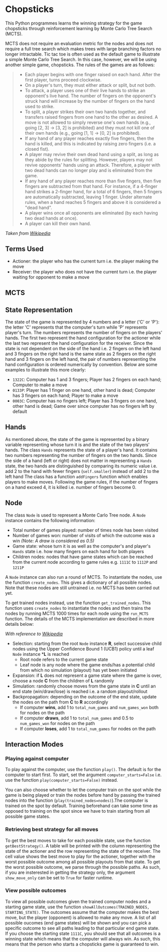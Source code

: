 # Chopsticks

This Python programmes learns the winning strategy for the game chopsticks through reinforcement learning by Monte Carlo Tree Search (MCTS). 

MCTS does not require an evaluation metric for the nodes and does not require a full tree search which makes trees with large branching factors no longer intractable. 
Tic tac toe is often used as the default game to illustrate a simple Monte Carlo Tree Search. 
In this case, however, we will be using another simple game, chopsticks. 
The rules of the games are as follows:

> * Each player begins with one finger raised on each hand. After the first player, turns proceed clockwise.
> * On a player's turn, they must either attack or split, but not both.
> * To attack, a player uses one of their live hands to strike an opponent's live hand. The number of fingers on the opponent's struck hand will increase by the number of fingers on the hand used to strike.
> * To split, a player strikes their own two hands together, and transfers raised fingers from one hand to the other as desired. A move is not allowed to simply reverse one's own hands (e.g., going [2, 3] → [3, 2] is prohibited) and they must not kill one of their own hands (e.g., going [1, 1] → [0, 2] is prohibited).
> * If any hand of any player reaches exactly five fingers, then the hand is killed, and this is indicated by raising zero fingers (i.e. a closed fist).
> * A player may revive their own dead hand using a split, as long as they abide by the rules for splitting. However, players may not revive opponents' hands using an attack. Therefore, a player with two dead hands can no longer play and is eliminated from the game.
> * If any hand of any player reaches more than five fingers, then five fingers are subtracted from that hand. For instance, if a 4-finger hand strikes a 2-finger hand, for a total of 6 fingers, then 5 fingers are automatically subtracted, leaving 1 finger. Under alternate rules, when a hand reaches 5 fingers and above it is considered a "dead hand".
> * A player wins once all opponents are eliminated (by each having two dead hands at once).
> * A player can kill their own hand.

*Taken from [Wikipedia](https://en.wikipedia.org/wiki/Chopsticks_(hand_game))*

## Terms Used
* Actioner: the player who has the current turn i.e. the player making the move
* Receiver: the player who does not have the current turn i.e. the player waiting for opponent to make a move 

## MCTS
## State Representation
The state of the game is represented by 4 numbers and a letter ('C' or 'P'): the letter 'C' represents that the computer's turn while 'P' represents player's turn. The numbers represents the number of fingers on the players' hands. The first two represent the hand configuration for the actioner while the last two represent the hand configuration for the receiver. Since the state is not dependent on the side of the hand i.e. 2 fingers on the left hand and 3 fingers on the right hand is the same state as 2 fingers on the right hand and 3 fingers on the left hand, the pair of numbers representing the hand configuration is ordered numerically by convention. Below are some examples to illustrate this more clearly:

* `1322C`: Computer has 1 and 3 fingers; Player has 2 fingers on each hand; Computer to make a move
* `0133P`: Player has 1 finger on one hand, other hand is dead; Computer has 3 fingers on each hand; Player to make a move
* `0003C`: Computer has no fingers left; Player has 3 fingers on one hand, other hand is dead; Game over since computer has no fingers left by default

## Hands
As mentioned above, the state of the game is represented by a binary variable representing whose turn it is and the state of the two players' hands. 
The class `Hands` represents the state of a player's hand. It contains two numbers representing the number of fingers on the two hands.
Since the side of a hand (left or right) does not matter in representing a `Hands` state, the two hands are distinguished by comparing its numeric value
i.e. add 2 to the hand with fewer fingers (`self.smaller`) instead of add 2 to the left hand
The class has a function `addFingers` function which enables players to make moves. 
Following the game rules, if the number of fingers on a hand exceed 4, it is killed i.e. number of fingers become 0.

## Node
The class `Node` is used to represent a Monte Carlo Tree node. A `Node` instance contains the following information:
* Total number of games played: number of times node has been visited
* Number of games won: number of visits of which the outcome was a win *(Note: A draw is considered as 0.5)*
* Game state: whose turn it is as well as the computer's and player's `Hands` state i.e. how many fingers on each hand for both players
* Children nodes: nodes that have game states which can be reached from the current node according to game rules e.g. `1111C` to `1112P` and `1211P`

A `Node` instance can also run a round of MCTS. To instantiate the nodes, use the function `create_nodes`. This gives a dictionary of all possible nodes. Note that these nodes are still untrained i.e. no MCTS has been carried out yet.

To get trained nodes instead, use the function `get_trained_nodes`. This function uses `create_nodes` to instantiate the nodes and then trains the nodes by running MCTS 1000 times for each node using the `run_MCTS` function. The details of the MCTS implementation are described in more details below:

*With reference to [Wikipedia](https://en.wikipedia.org/wiki/Chopsticks_(hand_game))*
* Selection: starting from the root `Node` instance **R**, select successive child nodes using the Upper Confidence Bound 1 (UCB1) policy until a leaf `Node` instance ***L** is reached
    * Root node refers to the current game state
    * Leaf node is any node where the game ends/has a potential child from which no simulation (playout) has yet been initiated
* Expansion: if **L** does not represent a game state where the game is over, choose a node **C** from the children of **L** randomly
* Simulation: randomly choose moves from the game state in **C** until an end state (win/draw/lose) is reached i.e. a random playout/rollout 
* Backpropagation: depending on the outcome of the end state, update the nodes on the path from **C** to **R** accordingly
    * If computer **wins**, add 1 to `total_num_games` and `num_games_won` both for nodes on the path
    * If computer **draws**, add 1 to `total_num_games` and 0.5 to `num_games_won` for nodes on the path
    * If computer **loses**, add 1 to `total_num_games` for nodes on the path

## Interaction Modes
### Playing against computer
To play against the computer, use the function `play()`. The default is for the computer to start first. To start, set the argument `computer_starts=False` i.e.
use the function `play(computer_starts=False)` instead. 

You can also choose whether to let the computer train on the spot while the game is being played or train the nodes before hand by passing the trained nodes into the function (`play(trained_nodes=nodes)`).The computer is trained on the spot by default. 
Training beforehand can take some time as opposed to training on the spot since we have to train starting from all possible game states.

### Retrieving best strategy for all moves
To get the best moves to take for each possible state, use the function `getBestStrategy()`. A table will be printed with the column representing the state of the actioner 
and the row representing the state of the receiver. The cell value shows the best move to play for the actioner, together with the worst possible outcome among all possible playouts from that state. To get the worst possible outcome, we parse through the possible paths. As such, if you are insterested in getting the strategy only, the argument `show_move_only` can be set to `True` for faster runtime.

### View possible outcomes
To view all possible outcomes given the trained computer nodes and a starting game state, use the function `showAllOutcomes(TRAINED_NODES, STARTING_STATE)`.
The outcomes assume that the computer makes the best move, but the player (opponent) is allowed to make any move. 
A list of all possible oucomes (end game states) will be shown and you can pick a specific outcome to see all paths leading to that particular end game state.
If you choose the starting state `1111C`, you should see that all outcomes is a winning state which means that the computer will always win.
As such, this means that the person who starts a chopsticks game is guaranteed to win.